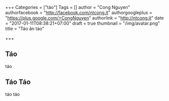 +++
Categories = ["táo"]
Tags = []
author = "Cong Nguyen"
authorfacebook = "http://facebook.com/ntcong.it"
authorgoogleplus = "https://plus.google.com/+CongNguyen"
authorlink = "http://ntcong.it"
date = "2017-01-11T08:38:21+07:00"
draft = true
thumbnail = "/img/avatar.png"
title = "Táo ăn táo"

+++
## Táo

táo

## Táo Táo

táo táo